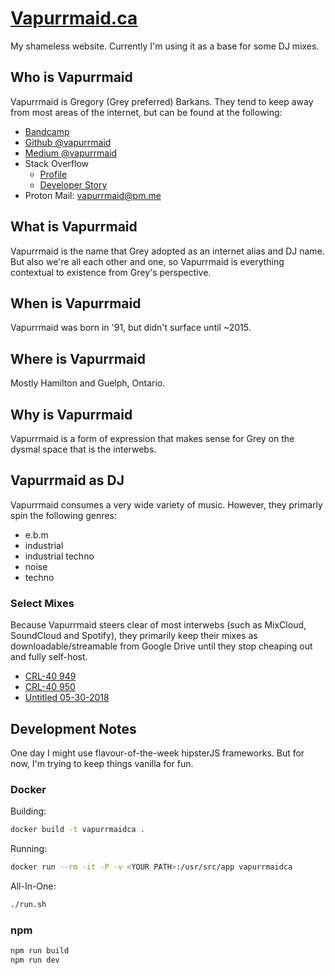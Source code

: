 # [Vapurrmaid.ca][1]

My shameless website. Currently I'm using it as a base for some DJ mixes.

## Who is Vapurrmaid

Vapurrmaid is Gregory (Grey preferred) Barkans. They tend to keep away from most areas of the internet, but can be found at the following:

- [Bandcamp][6]
- [Github @vapurrmaid][2]
- [Medium @vapurrmaid][3]
- Stack Overflow
  - [Profile][4]
  - [Developer Story][5]
- Proton Mail: vapurrmaid@pm.me

## What is Vapurrmaid

Vapurrmaid is the name that Grey adopted as an internet alias and DJ name. But also we're all each other and one, so Vapurrmaid is everything contextual to existence from Grey's perspective.

## When is Vapurrmaid

Vapurrmaid was born in '91, but didn't surface until ~2015.

## Where is Vapurrmaid

Mostly Hamilton and Guelph, Ontario.

## Why is Vapurrmaid

Vapurrmaid is a form of expression that makes sense for Grey on the dysmal space that is the interwebs.

## Vapurrmaid as DJ

Vapurrmaid consumes a very wide variety of music. However, they primarly spin the following genres:

- e.b.m
- industrial
- industrial techno
- noise
- techno

### Select Mixes

Because Vapurrmaid steers clear of most interwebs (such as MixCloud, SoundCloud and Spotify), they primarily keep their mixes as downloadable/streamable from Google Drive until they stop cheaping out and fully self-host.

- [CRL-40 949][7]
- [CRL-40 950][8]
- [Untitled 05-30-2018][9]

## Development Notes

One day I might use flavour-of-the-week hipsterJS frameworks. But for now, I'm trying to keep things vanilla for fun.

### Docker

Building:

```bash
docker build -t vapurrmaidca .
```

Running:

```bash
docker run --rm -it -P -v <YOUR PATH>:/usr/src/app vapurrmaidca
```

All-In-One:

```bash
./run.sh
```

### npm

```bash
npm run build
npm run dev
```

[1]: https://vapurrmaid.ca
[2]: https://github.com/vapurrmaid
[3]: https://medium.com/@vapurrmaid
[4]: https://stackoverflow.com/users/8954866/vapurrmaid
[5]: https://stackoverflow.com/story/grey
[6]: https://bandcamp.com/vapurrmaid
[7]: https://drive.google.com/open?id=1ykFdP0n53csS0DiuAo3AMqQgdrIQl5qc
[8]: https://drive.google.com/open?id=1w3qQZrKMxIQqcdZvntN8eFdwW6YL6Hn4
[9]: https://drive.google.com/file/d/1BPbp1RXr8nbBa2OwJPL0G2k6ygqIYPuL/view?usp=sharing
